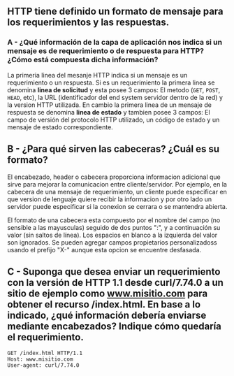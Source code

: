 ## HTTP tiene definido un formato de mensaje para los requerimientos y las respuestas.

### A - ¿Qué información de la capa de aplicación nos indica si un mensaje es de requerimiento o de respuesta para HTTP? ¿Cómo está compuesta dicha información? 

La primeria linea del mesanje HTTP indica si un mensaje es un requerimiento o un respuesta. Si es un requerimiento la primera linea se denomina **linea de solicitud** y esta posee 3 campos: El metodo (`GET`, `POST`, `HEAD`, etc), la URL (identificador del end system servidor dentro de la red) y la version HTTP utilizada. En cambio la primera linea de un mensaje de respuesta se denomina **linea de estado** y tambien posee 3 campos: El campo de versión del protocolo HTTP utilizado, un código de estado y un mensaje de estado correspondiente.



## B - ¿Para qué sirven las cabeceras? ¿Cuál es su formato?

El encabezado, header o cabecera proporciona informacion adicional que sirve para mejorar la comunicacion entre cliente/servidor. Por ejemplo, en la cabecera de una mensaje de requerimiento, un cliente puede especificar en que version de lenguaje quiere recibir la informacion y por otro lado un servidor puede especificar si la conexion se cerrara o se mantendra abierta.

El formato de una cabecera esta compuesto por el nombre del campo (no sensible a las mayusculas) seguido de dos puntos ":", y a continuación su valor (sin saltos de línea). Los espacios en blanco a la izquierda del valor son ignorados. Se pueden agregar campos propietarios personalizadoss usando el prefijo "X-" aunque esta opcion se encuentre desfasada.

## C - Suponga que desea enviar un requerimiento con la versión de HTTP 1.1 desde curl/7.74.0 a un sitio de ejemplo como www.misitio.com para obtener el recurso /index.html. En base a lo indicado, ¿qué información debería enviarse mediante encabezados? Indique cómo quedaría el requerimiento.
```http
GET /index.html HTTP/1.1
Host: www.misitio.com
User-agent: curl/7.74.0
```
